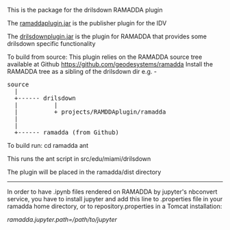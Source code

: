 
This is the package for the drilsdown RAMADDA plugin

The [ramaddaplugin.jar](https://github.com/Unidata/drilsdown/blob/master/plugins/ramaddaplugin.jar) is the publisher plugin for the IDV

The [drilsdownplugin.jar](https://github.com/Unidata/drilsdown/blob/master/plugins/drilsdownplugin.jar) is the plugin for RAMADDA that provides some drilsdown specific functionality


To build from source:
This plugin relies on the RAMADDA source tree available at Github https://github.com/geodesystems/ramadda
Install the RAMADDA tree as a sibling of the drilsdown dir
e.g. - 

<pre>
source
  |
  +------ drilsdown
  |          |
  |          + projects/RAMDDAplugin/ramadda
  |          
  |
  +------ ramadda (from Github)
</pre>



To build run:
cd ramadda
ant

This runs the ant script in src/edu/miami/drilsdown

The plugin will be placed in the ramadda/dist directory

---------

In order to have .ipynb files rendered on RAMADDA by jupyter's nbconvert service, you have to install jupyter and add this line to .properties file in your ramadda home directory, or to repository.properties in a Tomcat installation: 

*ramadda.jupyter.path=/path/to/jupyter*

